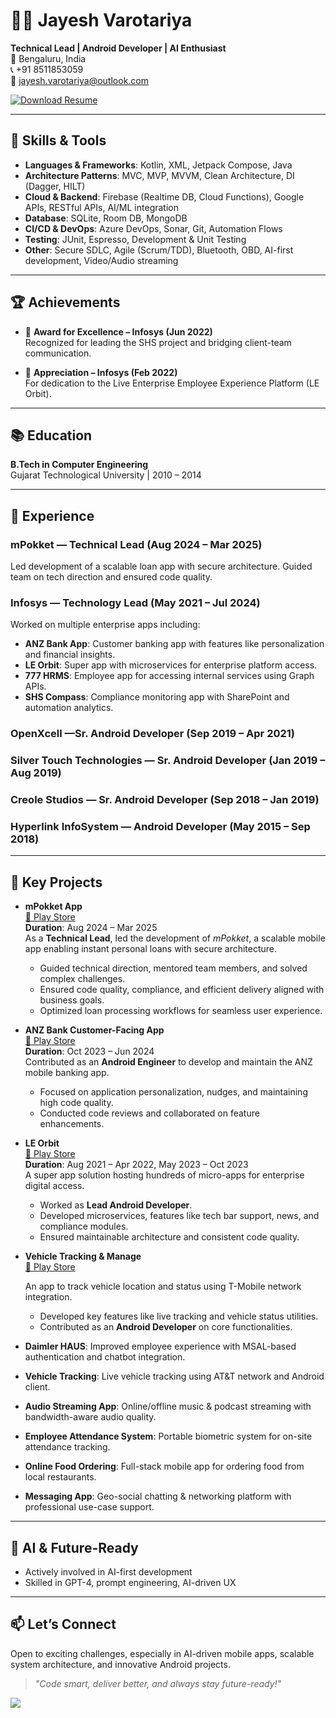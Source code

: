 # 👨‍💻 Jayesh Varotariya

**Technical Lead | Android Developer | AI Enthusiast**  
📍 Bengaluru, India  
📞 +91 8511853059  
📧 jayesh.varotariya@outlook.com  

[![Download Resume](https://img.shields.io/badge/Download-Resume-blue?style=for-the-badge&logo=google-drive)](https://drive.google.com/file/d/1sPJu_s80pc-B1-ARVEiQC10cSkZO8rLx/view?usp=sharing)


---

## 🔧 Skills & Tools

- **Languages & Frameworks**: Kotlin, XML, Jetpack Compose, Java
- **Architecture Patterns**: MVC, MVP, MVVM, Clean Architecture, DI (Dagger, HILT)
- **Cloud & Backend**: Firebase (Realtime DB, Cloud Functions), Google APIs, RESTful APIs, AI/ML integration
- **Database**: SQLite, Room DB, MongoDB
- **CI/CD & DevOps**: Azure DevOps, Sonar, Git, Automation Flows
- **Testing**: JUnit, Espresso, Development & Unit Testing
- **Other**: Secure SDLC, Agile (Scrum/TDD), Bluetooth, OBD, AI-first development, Video/Audio streaming

---

## 🏆 Achievements

- 🏅 **Award for Excellence – Infosys (Jun 2022)**  
  Recognized for leading the SHS project and bridging client-team communication.
  
- 👏 **Appreciation – Infosys (Feb 2022)**  
  For dedication to the Live Enterprise Employee Experience Platform (LE Orbit).

---

## 📚 Education

**B.Tech in Computer Engineering**  
Gujarat Technological University | 2010 – 2014

---

## 💼 Experience

### mPokket — Technical Lead (Aug 2024 – Mar 2025)
Led development of a scalable loan app with secure architecture. Guided team on tech direction and ensured code quality.

### Infosys — Technology Lead (May 2021 – Jul 2024)
Worked on multiple enterprise apps including:
- **ANZ Bank App**: Customer banking app with features like personalization and financial insights.
- **LE Orbit**: Super app with microservices for enterprise platform access.
- **777 HRMS**: Employee app for accessing internal services using Graph APIs.
- **SHS Compass**: Compliance monitoring app with SharePoint and automation analytics.

### OpenXcell —Sr. Android Developer (Sep 2019 – Apr 2021)

### Silver Touch Technologies — Sr. Android Developer (Jan 2019 – Aug 2019)

### Creole Studios — Sr. Android Developer (Sep 2018 – Jan 2019)

### Hyperlink InfoSystem — Android Developer (May 2015 – Sep 2018)

---

## 🚀 Key Projects

- **mPokket App**  
  [🔗 Play Store](https://play.google.com/store/apps/details?id=com.mpokket.app&hl=en_IN&gl=IN&pli=1)  
  **Duration**: Aug 2024 – Mar 2025  
  As a **Technical Lead**, led the development of *mPokket*, a scalable mobile app enabling instant personal loans with secure architecture.  
  - Guided technical direction, mentored team members, and solved complex challenges.  
  - Ensured code quality, compliance, and efficient delivery aligned with business goals.  
  - Optimized loan processing workflows for seamless user experience.

- **ANZ Bank Customer-Facing App**  
  [🔗 Play Store](https://play.google.com/store/apps/details?id=com.anz.android.gomoney&hl=en_IN)  
  **Duration**: Oct 2023 – Jun 2024  
  Contributed as an **Android Engineer** to develop and maintain the ANZ mobile banking app.  
  - Focused on application personalization, nudges, and maintaining high code quality.  
  - Conducted code reviews and collaborated on feature enhancements.

- **LE Orbit**  
  [🔗 Play Store](https://play.google.com/store/search?q=infy%20me&c=apps&hl=en_IN)  
  **Duration**: Aug 2021 – Apr 2022, May 2023 – Oct 2023  
  A super app solution hosting hundreds of micro-apps for enterprise digital access.  
  - Worked as **Lead Android Developer**.  
  - Developed microservices, features like tech bar support, news, and compliance modules.  
  - Ensured maintainable architecture and consistent code quality.

- **Vehicle Tracking & Manage**  
  [🔗 Play Store](https://play.google.com/store/apps/details?id=com.tmobile.drive&hl=en_IN)  

  An app to track vehicle location and status using T-Mobile network integration.  
  - Developed key features like live tracking and vehicle status utilities.  
  - Contributed as an **Android Developer** on core functionalities.

- **Daimler HAUS**: Improved employee experience with MSAL-based authentication and chatbot integration.
- **Vehicle Tracking**: Live vehicle tracking using AT&T network and Android client.
- **Audio Streaming App**: Online/offline music & podcast streaming with bandwidth-aware audio quality.
- **Employee Attendance System**: Portable biometric system for on-site attendance tracking.
- **Online Food Ordering**: Full-stack mobile app for ordering food from local restaurants.
- **Messaging App**: Geo-social chatting & networking platform with professional use-case support.

---

## 🤖 AI & Future-Ready

- Actively involved in AI-first development
- Skilled in GPT-4, prompt engineering, AI-driven UX

---

## 📫 Let’s Connect

Open to exciting challenges, especially in AI-driven mobile apps, scalable system architecture, and innovative Android projects.

> _"Code smart, deliver better, and always stay future-ready!"_


![](https://komarev.com/ghpvc/?username=JayAndroidTechLead&label=PROFILE+VIEWS)
